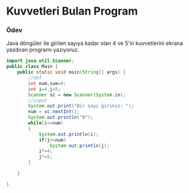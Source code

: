 # Kuvvetleri Bulan Program
### Ödev
Java döngüler ile girilen sayıya kadar olan 4 ve 5'in kuvvetlerini ekrana yazdıran programı yazıyoruz.
```java
import java.util.Scanner;
public class Main {
    public static void main(String[] args) {
        //def
        int num,sum=0;
        int i=4,j=5;
        Scanner sc = new Scanner(System.in);
        //input
        System.out.print("Bir sayı giriniz: ");
        num = sc.nextInt();
        System.out.println("0");
        while(i<=num)
        {
            System.out.println(i);
            if(j<=num)
                System.out.println(j);
            i*=4;
            j*=5;
        }

    }

}
```